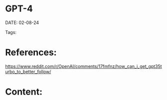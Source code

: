 
# GPT-4


DATE:  02-08-24


Tags:

# References:

https://www.reddit.com/r/OpenAI/comments/17fmfnz/how_can_i_get_gpt35turbo_to_better_follow/


# Content:





